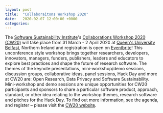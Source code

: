 ```yaml
---
layout: post
title:  "Collaboraitons Workshop 2020"
date:   2020-02-07 12:00:00 +0000
categories: 
---
```


The [Software Sustainability Institute](https://www.software.ac.uk/)'s [Collaborations Workshop 2020 (CW20)](http://bit.ly/ssi-cw20) will take place from 31 March - 2 April 2020 at [Queen's University Belfast](http://qub.ac.uk/), Northern Ireland and registration is open on [Eventbrite](https://www.eventbrite.co.uk/e/collaborations-workshop-2020-cw20-collabw20-tickets-72375437883?aff=eScienceLab)! This unconference style workshop brings together researchers, developers, innovators, managers, funders, publishers, leaders and educators to explore best practices and shape the future of research software. The themes of the keynote presentations, mini-workshop/demo sessions, discussion groups, collaborative ideas, panel sessions, Hack Day and more at CW20 are: Open Research, Data Privacy and Software Sustainability. Mini-workshop and demo sessions are unique opportunities for CW20 participants and sponsors to share a particular software product, approach, standard, or other idea relating to the workshop themes, research software and pitches for the Hack Day. To find out more information, see the agenda, and register – please visit the [CW20 website](http://bit.ly/ssi-cw20).

